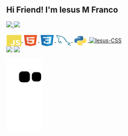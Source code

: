 ## Hi Friend! I'm Iesus M Franco
 <div>
  <a href="https://github.com/iesusdeveloper">
  <img height="160em" color="green" src="https://github-readme-stats.vercel.app/api?username=iesusdeveloper&show_icons=true&count_private=true"/>
  <img height="160em" src="https://github-readme-stats.vercel.app/api/top-langs/?username=iesusdeveloper&layout=compact&langs_count=16"/>
</div>
<div style="display: inline_block"><br>
   <img align="center" alt="Iesus-Js" height="30" width="40" src="https://raw.githubusercontent.com/devicons/devicon/master/icons/javascript/javascript-plain.svg">
   <img align="center" alt="Iesus-HTML" height="30" width="40" src="https://raw.githubusercontent.com/devicons/devicon/master/icons/html5/html5-original.svg">
   <img align="center" alt="Iesus-CSS" height="30" width="40" src="https://raw.githubusercontent.com/devicons/devicon/master/icons/css3/css3-original.svg">
   <img align="center" alt="Iesus-CSS" height="30" width="40" src="https://raw.githubusercontent.com/devicons/devicon/master/icons/mysql/mysql-original.svg">
   <img align="center" alt="Iesus-CSS" height="30" width="40" src="https://raw.githubusercontent.com/devicons/devicon/master/icons/python/python-original.svg">
  <img align="center" alt="Iesus-CSS" height="30" width="30" src="https://github.com/amido/azure-vector-icons/blob/master/renders/sql-database-generic.png">
 
<div> 
   <a href="https://instagram.com/iesusmfranco" target="_blank"><img src="https://img.shields.io/badge/-Instagram-%23E4405F?style=for-the-badge&logo=instagram&logoColor=white" target="_blank"></a>
  <a href="https://www.linkedin.com/in/iesus-magdiel-4184ab127" target="_blank"><img src="https://img.shields.io/badge/-LinkedIn-%230077B5?style=for-the-badge&logo=linkedin&logoColor=white" target="_blank"></a> 
 
  ![Snake animation](https://github.com/rafaballerini/rafaballerini/blob/output/github-contribution-grid-snake.svg)
 
</div>
